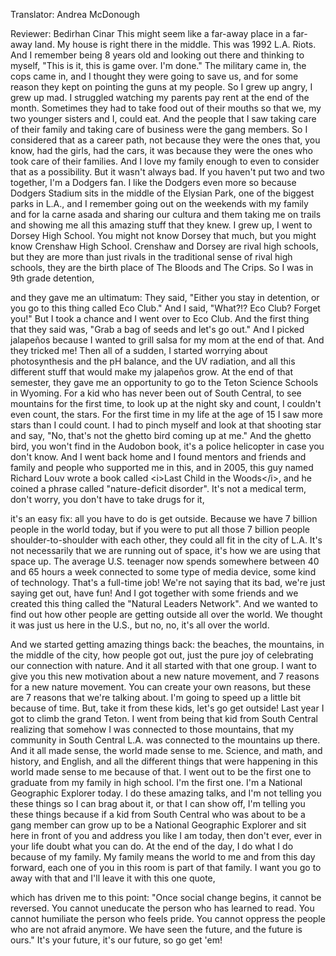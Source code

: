 

Translator: Andrea McDonough

Reviewer: Bedirhan Cinar
This might seem like a far-away place
in a far-away land.
My house is right there in the middle.
This was 1992 L.A. Riots.
And I remember being 8 years old
and looking out there
and thinking to myself,
&quot;This is it, this is game over. I&#39;m done.&quot;
The military came in,
the cops came in,
and I thought they were going to save us,
and for some reason they kept on pointing the guns at my people.
So I grew up angry,
I grew up mad.
I struggled watching my parents pay rent at the end of the month.
Sometimes they had to take food out of their mouths
so that we, my two younger sisters and I, could eat.
And the people that I saw taking care of their family
and taking care of business were the gang members.
So I considered that as a career path,
not because they were the ones that,
you know, had the girls, had the cars,
it was because they were the ones who took care of their families.
And I love my family enough to even to consider that as a possibility.
But it wasn&#39;t always bad.
If you haven&#39;t put two and two together,
I&#39;m a Dodgers fan.
I like the Dodgers even more so
because Dodgers Stadium sits in the middle of the Elysian Park,
one of the biggest parks in L.A.,
and I remember going out on the weekends with my family
and for la carne asada and sharing our cultura
and them taking me on trails
and showing me all this amazing stuff that they knew.
I grew up, I went to Dorsey High School.
You might not know Dorsey that much,
but you might know Crenshaw High School.
Crenshaw and Dorsey are rival high schools,
but they are more than just rivals
in the traditional sense of rival high schools,
they are the birth place of The Bloods and The Crips.
So I was in 9th grade detention,

and they gave me an ultimatum:
They said, &quot;Either you stay in detention,
or you go to this thing called Eco Club.&quot;
And I said, &quot;What?!? Eco Club?
Forget you!&quot;
But I took a chance and I went over to Eco Club.
And the first thing that they said was,
&quot;Grab a bag of seeds and let&#39;s go out.&quot;
And I picked jalapeños
because I wanted to grill salsa for my mom at the end of that.
And they tricked me!
Then all of a sudden, I started worrying about photosynthesis
and the pH balance,
and the UV radiation,
and all this different stuff that would make my jalapeños grow.
At the end of that semester, they gave me an opportunity
to go to the Teton Science Schools in Wyoming.
For a kid who has never been out of South Central,
to see mountains for the first time,
to look up at the night sky and count,
I couldn&#39;t even count, the stars.
For the first time in my life at the age of 15
I saw more stars than I could count.
I had to pinch myself and look at that shooting star
and say, &quot;No, that&#39;s not the ghetto bird coming up at me.&quot;
And the ghetto bird, you won&#39;t find in the Audobon book,
it&#39;s a police helicopter in case you don&#39;t know.
And I went back home and I found mentors and friends
and family and people who supported me in this,
and in 2005, this guy named Richard Louv
wrote a book called &lt;i&gt;Last Child in the Woods&lt;/i&gt;,
and he coined a phrase called &quot;nature-deficit disorder&quot;.
It&#39;s not a medical term, don&#39;t worry,
you don&#39;t have to take drugs for it,

it&#39;s an easy fix:
all you have to do is get outside.
Because we have 7 billion people in the world today,
but if you were to put all those 7 billion people
shoulder-to-shoulder with each other,
they could all fit in the city of L.A.
It&#39;s not necessarily that we are running out of space,
it&#39;s how we are using that space up.
The average U.S. teenager now spends
somewhere between 40 and 65 hours a week
connected to some type of media device,
some kind of technology.
That&#39;s a full-time job!
We&#39;re not saying that its bad,
we&#39;re just saying get out, have fun!
And I got together with some friends
and we created this thing called the &quot;Natural Leaders Network&quot;.
And we wanted to find out
how other people are getting outside all over the world.
We thought it was just us here in the U.S.,
but no, no, it&#39;s all over the world.

And we started getting amazing things back:
the beaches,
the mountains,
in the middle of the city,
how people got out,
just the pure joy of celebrating our connection with nature.
And it all started with that one group.
I want to give you this new motivation
about a new nature movement,
and 7 reasons for a new nature movement.
You can create your own reasons,
but these are 7 reasons that we&#39;re talking about.
I&#39;m going to speed up a little bit because of time.
But, take it from these kids, let&#39;s go get outside!
Last year I got to climb the grand Teton.
I went from being that kid from South Central
realizing that somehow I was connected to those mountains,
that my community in South Central L.A. was connected to the mountains up there.
And it all made sense,
the world made sense to me.
Science, and math, and history, and English,
and all the different things that were happening in this world
made sense to me because of that.
I went out to be the first one to graduate from my family in high school.
I&#39;m the first one.
I&#39;m a National Geographic Explorer today.
I do these amazing talks,
and I&#39;m not telling you these things so I can brag about it,
or that I can show off,
I&#39;m telling you these things because if a kid from South Central
who was about to be a gang member
can grow up to be a National Geographic Explorer
and sit here in front of you and address you like I am today,
then don&#39;t ever, ever in your life doubt what you can do.
At the end of the day, I do what I do because of my family.
My family means the world to me
and from this day forward,
each one of you in this room is part of that family.
I want you go to away with that
and I&#39;ll leave it with this one quote,

which has driven me to this point:
&quot;Once social change begins, it cannot be reversed.
You cannot uneducate the person who has learned to read.
You cannot humiliate the person who feels pride.
You cannot oppress the people who are not afraid anymore.
We have seen the future, and the future is ours.&quot;
It&#39;s your future, it&#39;s our future,
so go get &#39;em!

